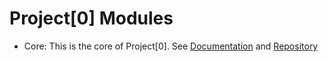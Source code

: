 # Project[0] Modules

* Core: This is the core of Project[0].  See [Documentation]() and [Repository](www.github.com/Project-0/core)